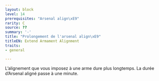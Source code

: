 ```yaml
---
layout: block
level: 14
prerequisites: "Arsenal align\xE9"
rarity: C
source: ??
summary: '-'
title: "Prolongement de l'arsenal align\xE9"
titleEN: Extend Armament Alignment
traits:
- general

---
```


<p>L’alignement que vous imposez à une arme dure plus longtemps. La durée d’Arsenal aligné passe à une minute.</p>